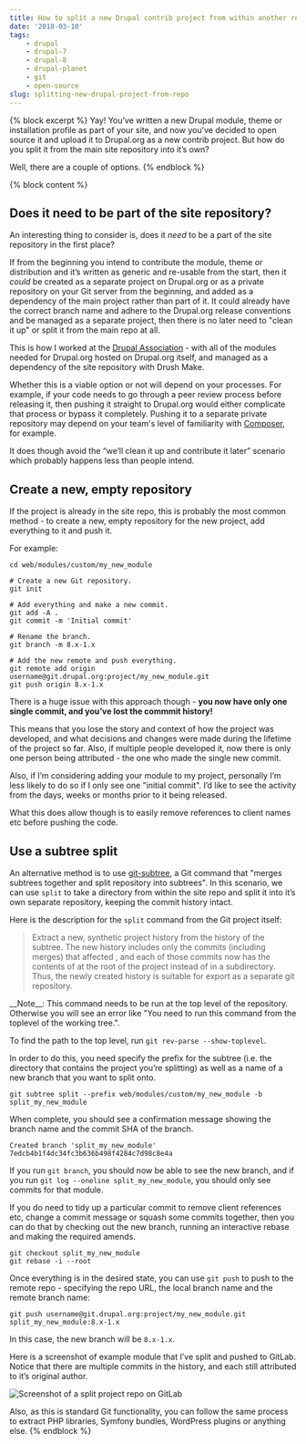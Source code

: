 ```yaml
---
title: How to split a new Drupal contrib project from within another repository
date: '2018-03-10'
tags:
    - drupal
    - drupal-7
    - drupal-8
    - drupal-planet
    - git
    - open-source
slug: splitting-new-drupal-project-from-repo
---
```

{% block excerpt %}
Yay! You’ve written a new Drupal module, theme or installation profile as part of your site, and now you’ve decided to open source it and upload it to Drupal.org as a new contrib project. But how do you split it from the main site repository into it’s own?

Well, there are a couple of options.
{% endblock %}

{% block content %}
## Does it need to be part of the site repository?

An interesting thing to consider is, does it _need_ to be a part of the site repository in the first place?

If from the beginning you intend to contribute the module, theme or distribution and it’s written as generic and re-usable from the start, then it _could_ be created as a separate project on Drupal.org or as a private repository on your Git server from the beginning, and added as a dependency of the main project rather than part of it. It could already have the correct branch name and adhere to the Drupal.org release conventions and be managed as a separate project, then there is no later need to "clean it up" or split it from the main repo at all.

This is how I worked at the [Drupal Association][2] - with all of the modules needed for Drupal.org hosted on Drupal.org itself, and managed as a dependency of the site repository with Drush Make.

Whether this is a viable option or not will depend on your processes. For example, if your code needs to go through a peer review process before releasing it, then pushing it straight to Drupal.org would either complicate that process or bypass it completely. Pushing it to a separate private repository may depend on your team's level of familiarity with [Composer][3], for example.

It does though avoid the “we’ll clean it up and contribute it later” scenario which probably happens less than people intend.

## Create a new, empty repository

If the project is already in the site repo, this is probably the most common method - to create a new, empty repository for the new project, add everything to it and push it.

For example:

```language-bash
cd web/modules/custom/my_new_module

# Create a new Git repository.
git init

# Add everything and make a new commit.
git add -A .
git commit -m 'Initial commit'

# Rename the branch.
git branch -m 8.x-1.x

# Add the new remote and push everything.
git remote add origin username@git.drupal.org:project/my_new_module.git
git push origin 8.x-1.x
```

There is a huge issue with this approach though - **you now have only one single commit, and you’ve lost the commmit history!**

This means that you lose the story and context of how the project was developed, and what decisions and changes were made during the lifetime of the project so far. Also, if multiple people developed it, now there is only one person being attributed - the one who made the single new commit.

Also, if I’m considering adding your module to my project, personally I’m less likely to do so if I only see one "initial commit". I’d like to see the activity from the days, weeks or months prior to it being released.

What this does allow though is to easily remove references to client names etc before pushing the code.

## Use a subtree split

An alternative method is to use [git-subtree][0], a Git command that "merges subtrees together and split repository into subtrees". In this scenario, we can use `split` to take a directory from within the site repo and split it into it’s own separate repository, keeping the commit history intact.

Here is the description for the `split` command from the Git project itself:

> Extract a new, synthetic project history from the
history of the <prefix> subtree.  The new history
includes only the commits (including merges) that
affected <prefix>, and each of those commits now has the
contents of <prefix> at the root of the project instead
of in a subdirectory.  Thus, the newly created history
is suitable for export as a separate git repository.

<div class="note" markdown="1">
__Note__: This command needs to be run at the top level of the repository. Otherwise you will see an error like "You need to run this command from the toplevel of the working tree.".

To find the path to the top level, run `git rev-parse --show-toplevel`.
</div>

In order to do this, you need specify the prefix for the subtree (i.e. the directory that contains the project you’re splitting) as well as a name of a new branch that you want to split onto.

```
git subtree split --prefix web/modules/custom/my_new_module -b split_my_new_module
```

When complete, you should see a confirmation message showing the branch name and the commit SHA of the branch.

```
Created branch 'split_my_new_module'
7edcb4b1f4dc34fc3b636b498f4284c7d98c8e4a
```

If you run `git branch`, you should now be able to see the new branch, and if you run `git log --oneline split_my_new_module`, you should only see commits for that module.

If you do need to tidy up a particular commit to remove client references etc, change a commit message or squash some commits together, then you can do that by checking out the new branch, running an interactive rebase and making the required amends.

```
git checkout split_my_new_module
git rebase -i --root
```

Once everything is in the desired state, you can use `git push` to push to the remote repo - specifying the repo URL, the local branch name and the remote branch name:

```
git push username@git.drupal.org:project/my_new_module.git split_my_new_module:8.x-1.x
```

In this case, the new branch will be `8.x-1.x`.

Here is a screenshot of example module that I’ve split and pushed to GitLab. Notice that there are multiple commits in the history, and each still attributed to it’s original author.

![Screenshot of a split project repo on GitLab](/images/blog/subtree-split-drupal-module.png)

Also, as this is standard Git functionality, you can follow the same process to extract PHP libraries, Symfony bundles, WordPress plugins or anything else.
{% endblock %}

[0]: https://github.com/git/git/blob/master/contrib/subtree/git-subtree.txt
[1]: https://github.com/git/git/blob/master/contrib/subtree/git-subtree.txt#L101-L108
[2]: {{site.companies.drupal_association.url}}
[3]: https://getcomposer.org
